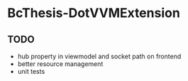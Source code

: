 # BcThesis-DotVVMExtension
## TODO
* hub property in viewmodel and socket path on frontend
* better resource management
* unit tests
